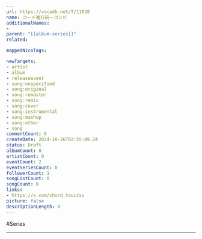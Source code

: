 ```yaml
---
url: https://vocadb.net/T/11028
name: コード進行統一コンピ
additionalNames: 
- 
parent: "[[album-series]]"
related:

mappedNicoTags:

newTargets:
- artist
- album
- releaseevent
- song:unspecified
- song:original
- song:remaster
- song:remix
- song:cover
- song:instrumental
- song:mashup
- song:other
- song
commentCount: 0
createDate: 2024-10-26T02:55:49.24
status: Draft
albumCount: 8
artistCount: 0
eventCount: 2
eventSeriesCount: 0
followerCount: 1
songListCount: 0
songCount: 0
links: 
- https://x.com/chord_touitsu
picture: false
descriptionLength: 0
---
```


#Series



---

